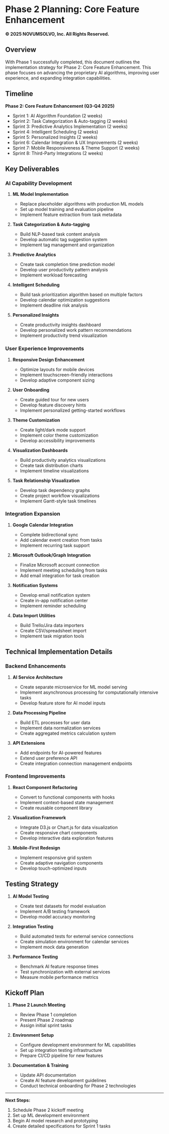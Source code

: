 # Phase 2 Planning: Core Feature Enhancement

**© 2025 NOVUMSOLVO, Inc. All Rights Reserved.**

## Overview

With Phase 1 successfully completed, this document outlines the implementation strategy for Phase 2: Core Feature Enhancement. This phase focuses on advancing the proprietary AI algorithms, improving user experience, and expanding integration capabilities.

## Timeline

**Phase 2: Core Feature Enhancement (Q3-Q4 2025)**

- Sprint 1: AI Algorithm Foundation (2 weeks)
- Sprint 2: Task Categorization & Auto-tagging (2 weeks) 
- Sprint 3: Predictive Analytics Implementation (2 weeks)
- Sprint 4: Intelligent Scheduling (2 weeks)
- Sprint 5: Personalized Insights (2 weeks)
- Sprint 6: Calendar Integration & UX Improvements (2 weeks)
- Sprint 7: Mobile Responsiveness & Theme Support (2 weeks)
- Sprint 8: Third-Party Integrations (2 weeks)

## Key Deliverables

### AI Capability Development

1. **ML Model Implementation**
   - Replace placeholder algorithms with production ML models
   - Set up model training and evaluation pipeline
   - Implement feature extraction from task metadata

2. **Task Categorization & Auto-tagging** 
   - Build NLP-based task content analysis
   - Develop automatic tag suggestion system
   - Implement tag management and organization

3. **Predictive Analytics**
   - Create task completion time prediction model
   - Develop user productivity pattern analysis
   - Implement workload forecasting

4. **Intelligent Scheduling**
   - Build task prioritization algorithm based on multiple factors
   - Develop calendar optimization suggestions
   - Implement deadline risk analysis

5. **Personalized Insights**
   - Create productivity insights dashboard
   - Develop personalized work pattern recommendations
   - Implement productivity trend visualization

### User Experience Improvements

1. **Responsive Design Enhancement**
   - Optimize layouts for mobile devices
   - Implement touchscreen-friendly interactions
   - Develop adaptive component sizing

2. **User Onboarding**
   - Create guided tour for new users
   - Develop feature discovery hints
   - Implement personalized getting-started workflows

3. **Theme Customization**
   - Create light/dark mode support
   - Implement color theme customization
   - Develop accessibility improvements

4. **Visualization Dashboards**
   - Build productivity analytics visualizations 
   - Create task distribution charts
   - Implement timeline visualizations

5. **Task Relationship Visualization**
   - Develop task dependency graphs
   - Create project workflow visualizations
   - Implement Gantt-style task timelines

### Integration Expansion

1. **Google Calendar Integration**
   - Complete bidirectional sync
   - Add calendar event creation from tasks
   - Implement recurring task support

2. **Microsoft Outlook/Graph Integration**
   - Finalize Microsoft account connection
   - Implement meeting scheduling from tasks
   - Add email integration for task creation

3. **Notification Systems**
   - Develop email notification system
   - Create in-app notification center
   - Implement reminder scheduling

4. **Data Import Utilities**
   - Build Trello/Jira data importers
   - Create CSV/spreadsheet import
   - Implement task migration tools

## Technical Implementation Details

### Backend Enhancements

1. **AI Service Architecture**
   - Create separate microservice for ML model serving
   - Implement asynchronous processing for computationally intensive tasks
   - Develop feature store for AI model inputs

2. **Data Processing Pipeline**
   - Build ETL processes for user data
   - Implement data normalization services
   - Create aggregated metrics calculation system

3. **API Extensions**
   - Add endpoints for AI-powered features
   - Extend user preference API
   - Create integration connection management endpoints

### Frontend Improvements

1. **React Component Refactoring**
   - Convert to functional components with hooks
   - Implement context-based state management
   - Create reusable component library

2. **Visualization Framework**
   - Integrate D3.js or Chart.js for data visualization
   - Create responsive chart components
   - Develop interactive data exploration features

3. **Mobile-First Redesign**
   - Implement responsive grid system
   - Create adaptive navigation components
   - Develop touch-optimized inputs

## Testing Strategy

1. **AI Model Testing**
   - Create test datasets for model evaluation
   - Implement A/B testing framework
   - Develop model accuracy monitoring

2. **Integration Testing**
   - Build automated tests for external service connections
   - Create simulation environment for calendar services
   - Implement mock data generation

3. **Performance Testing**
   - Benchmark AI feature response times
   - Test synchronization with external services
   - Measure mobile performance metrics

## Kickoff Plan

1. **Phase 2 Launch Meeting**
   - Review Phase 1 completion
   - Present Phase 2 roadmap
   - Assign initial sprint tasks

2. **Environment Setup**
   - Configure development environment for ML capabilities
   - Set up integration testing infrastructure
   - Prepare CI/CD pipeline for new features

3. **Documentation & Training**
   - Update API documentation
   - Create AI feature development guidelines
   - Conduct technical onboarding for Phase 2 technologies

---

**Next Steps:**

1. Schedule Phase 2 kickoff meeting
2. Set up ML development environment
3. Begin AI model research and prototyping
4. Create detailed specifications for Sprint 1 tasks
